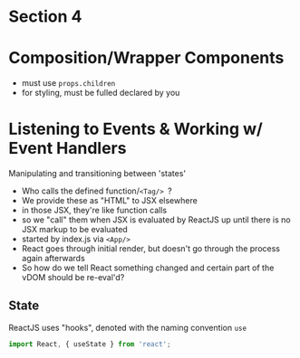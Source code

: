 # Section 4

# Composition/Wrapper Components
* must use ```props.children```
* for styling, must be fulled declared by you

# Listening to Events & Working w/ Event Handlers
Manipulating and transitioning between 'states'

* Who calls the defined function/```<Tag/> ```?
* We provide these as "HTML" to JSX elsewhere
* in those JSX, they're like function calls
* so we "call" them when JSX is evaluated by ReactJS up until there is no JSX markup to be evaluated
* started by index.js via ```<App/>```
* React goes through initial render, but doesn't go through the process again afterwards
* So how do we tell React something changed and certain part of the vDOM should be re-eval'd?

## State

ReactJS uses "hooks", denoted with the naming convention ```use```

```javascript
import React, { useState } from 'react';
```